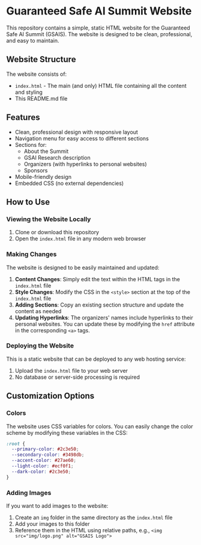 # Guaranteed Safe AI Summit Website

This repository contains a simple, static HTML website for the Guaranteed Safe AI Summit (GSAIS). The website is designed to be clean, professional, and easy to maintain.

## Website Structure

The website consists of:

- `index.html` - The main (and only) HTML file containing all the content and styling
- This README.md file

## Features

- Clean, professional design with responsive layout
- Navigation menu for easy access to different sections
- Sections for:
  - About the Summit
  - GSAI Research description
  - Organizers (with hyperlinks to personal websites)
  - Sponsors
- Mobile-friendly design
- Embedded CSS (no external dependencies)

## How to Use

### Viewing the Website Locally

1. Clone or download this repository
2. Open the `index.html` file in any modern web browser

### Making Changes

The website is designed to be easily maintained and updated:

1. **Content Changes**: Simply edit the text within the HTML tags in the `index.html` file
2. **Style Changes**: Modify the CSS in the `<style>` section at the top of the `index.html` file
3. **Adding Sections**: Copy an existing section structure and update the content as needed
4. **Updating Hyperlinks**: The organizers' names include hyperlinks to their personal websites. You can update these by modifying the `href` attribute in the corresponding `<a>` tags.

### Deploying the Website

This is a static website that can be deployed to any web hosting service:

1. Upload the `index.html` file to your web server
2. No database or server-side processing is required

## Customization Options

### Colors

The website uses CSS variables for colors. You can easily change the color scheme by modifying these variables in the CSS:

```css
:root {
  --primary-color: #2c3e50;
  --secondary-color: #3498db;
  --accent-color: #27ae60;
  --light-color: #ecf0f1;
  --dark-color: #2c3e50;
}
```

### Adding Images

If you want to add images to the website:

1. Create an `img` folder in the same directory as the `index.html` file
2. Add your images to this folder
3. Reference them in the HTML using relative paths, e.g., `<img src="img/logo.png" alt="GSAIS Logo">`
